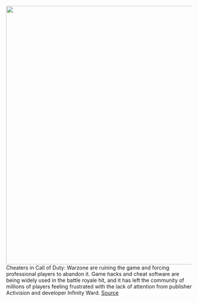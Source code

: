 <img src='https://cdn.vox-cdn.com/thumbor/O7gZLOFoI-nyrcA04mBusBOrLSk=/0x0:2040x1360/1200x800/filters:focal(857x517:1183x843)/cdn.vox-cdn.com/uploads/chorus_image/image/68756228/acastro_300505_4008_pcGameHacks_0001.0.jpg' width='700px' /><br/>
Cheaters in Call of Duty: Warzone are ruining the game and forcing professional players to abandon it. Game hacks and cheat software are being widely used in the battle royale hit, and it has left the community of millions of players feeling frustrated with the lack of attention from publisher Activision and developer Infinity Ward.
<a href='https://www.theverge.com/2021/2/2/22261947/call-of-duty-warzone-cheaters-hackers-aimbots-wallhacks-problem'> Source <a/>
